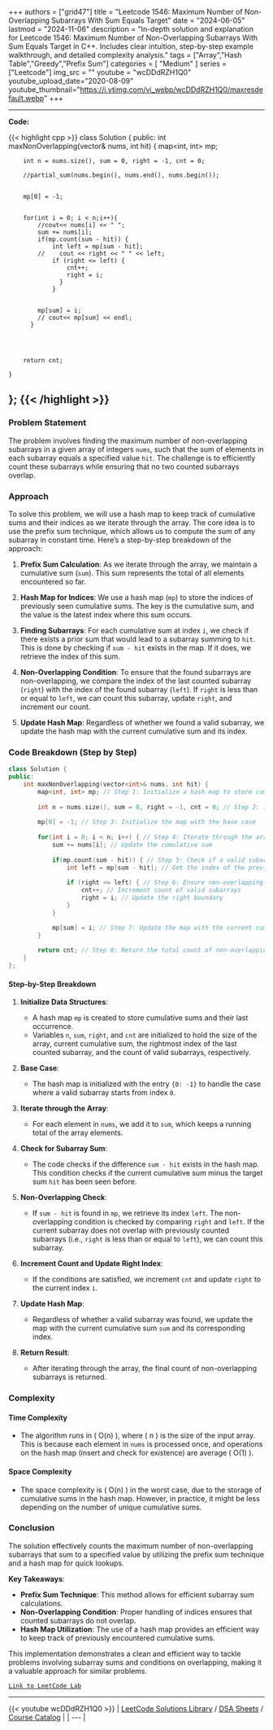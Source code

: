 
+++
authors = ["grid47"]
title = "Leetcode 1546: Maximum Number of Non-Overlapping Subarrays With Sum Equals Target"
date = "2024-06-05"
lastmod = "2024-11-06"
description = "In-depth solution and explanation for Leetcode 1546: Maximum Number of Non-Overlapping Subarrays With Sum Equals Target in C++. Includes clear intuition, step-by-step example walkthrough, and detailed complexity analysis."
tags = ["Array","Hash Table","Greedy","Prefix Sum"]
categories = [
    "Medium"
]
series = ["Leetcode"]
img_src = ""
youtube = "wcDDdRZH1Q0"
youtube_upload_date="2020-08-09"
youtube_thumbnail="https://i.ytimg.com/vi_webp/wcDDdRZH1Q0/maxresdefault.webp"
+++



---
**Code:**

{{< highlight cpp >}}
class Solution {
public:
    int maxNonOverlapping(vector<int>& nums, int hit) {
        map<int, int> mp;
        
        int n = nums.size(), sum = 0, right = -1, cnt = 0;
        
        //partial_sum(nums.begin(), nums.end(), nums.begin());
        
        
        mp[0] = -1;
        
        
        for(int i = 0; i < n;i++){
            //cout<< nums[i] << " ";
            sum += nums[i];
            if(mp.count(sum - hit)) {
                int left = mp[sum - hit];
            //    cout << right << " " << left;
                if (right <= left) {
                    cnt++;
                    right = i;
                  }
                }


            mp[sum] = i;
            // cout<< mp[sum] << endl;
          }
            
            

        
        return cnt;
            
    }
};
{{< /highlight >}}
---

### Problem Statement

The problem involves finding the maximum number of non-overlapping subarrays in a given array of integers `nums`, such that the sum of elements in each subarray equals a specified value `hit`. The challenge is to efficiently count these subarrays while ensuring that no two counted subarrays overlap.

### Approach

To solve this problem, we will use a hash map to keep track of cumulative sums and their indices as we iterate through the array. The core idea is to use the prefix sum technique, which allows us to compute the sum of any subarray in constant time. Here’s a step-by-step breakdown of the approach:

1. **Prefix Sum Calculation**: As we iterate through the array, we maintain a cumulative sum (`sum`). This sum represents the total of all elements encountered so far.

2. **Hash Map for Indices**: We use a hash map (`mp`) to store the indices of previously seen cumulative sums. The key is the cumulative sum, and the value is the latest index where this sum occurs.

3. **Finding Subarrays**: For each cumulative sum at index `i`, we check if there exists a prior sum that would lead to a subarray summing to `hit`. This is done by checking if `sum - hit` exists in the map. If it does, we retrieve the index of this sum.

4. **Non-Overlapping Condition**: To ensure that the found subarrays are non-overlapping, we compare the index of the last counted subarray (`right`) with the index of the found subarray (`left`). If `right` is less than or equal to `left`, we can count this subarray, update `right`, and increment our count.

5. **Update Hash Map**: Regardless of whether we found a valid subarray, we update the hash map with the current cumulative sum and its index.

### Code Breakdown (Step by Step)

```cpp
class Solution {
public:
    int maxNonOverlapping(vector<int>& nums, int hit) {
        map<int, int> mp; // Step 1: Initialize a hash map to store cumulative sums and their latest indices
        
        int n = nums.size(), sum = 0, right = -1, cnt = 0; // Step 2: Initialize variables
        
        mp[0] = -1; // Step 3: Initialize the map with the base case
        
        for(int i = 0; i < n; i++) { // Step 4: Iterate through the array
            sum += nums[i]; // Update the cumulative sum
            
            if(mp.count(sum - hit)) { // Step 5: Check if a valid subarray sum exists
                int left = mp[sum - hit]; // Get the index of the previously found sum
                
                if (right <= left) { // Step 6: Ensure non-overlapping condition
                    cnt++; // Increment count of valid subarrays
                    right = i; // Update the right boundary
                }
            }

            mp[sum] = i; // Step 7: Update the map with the current cumulative sum
        }
        
        return cnt; // Step 8: Return the total count of non-overlapping subarrays
    }
};
```

#### Step-by-Step Breakdown

1. **Initialize Data Structures**:
   - A hash map `mp` is created to store cumulative sums and their last occurrence.
   - Variables `n`, `sum`, `right`, and `cnt` are initialized to hold the size of the array, current cumulative sum, the rightmost index of the last counted subarray, and the count of valid subarrays, respectively.

2. **Base Case**:
   - The hash map is initialized with the entry `{0: -1}` to handle the case where a valid subarray starts from index `0`.

3. **Iterate through the Array**:
   - For each element in `nums`, we add it to `sum`, which keeps a running total of the array elements.

4. **Check for Subarray Sum**:
   - The code checks if the difference `sum - hit` exists in the hash map. This condition checks if the current cumulative sum minus the target sum `hit` has been seen before.

5. **Non-Overlapping Check**:
   - If `sum - hit` is found in `mp`, we retrieve its index `left`. The non-overlapping condition is checked by comparing `right` and `left`. If the current subarray does not overlap with previously counted subarrays (i.e., `right` is less than or equal to `left`), we can count this subarray.

6. **Increment Count and Update Right Index**:
   - If the conditions are satisfied, we increment `cnt` and update `right` to the current index `i`.

7. **Update Hash Map**:
   - Regardless of whether a valid subarray was found, we update the map with the current cumulative sum `sum` and its corresponding index.

8. **Return Result**:
   - After iterating through the array, the final count of non-overlapping subarrays is returned.

### Complexity

#### Time Complexity
- The algorithm runs in \( O(n) \), where \( n \) is the size of the input array. This is because each element in `nums` is processed once, and operations on the hash map (insert and check for existence) are average \( O(1) \).

#### Space Complexity
- The space complexity is \( O(n) \) in the worst case, due to the storage of cumulative sums in the hash map. However, in practice, it might be less depending on the number of unique cumulative sums.

### Conclusion

The solution effectively counts the maximum number of non-overlapping subarrays that sum to a specified value by utilizing the prefix sum technique and a hash map for quick lookups. 

**Key Takeaways**:
- **Prefix Sum Technique**: This method allows for efficient subarray sum calculations.
- **Non-Overlapping Condition**: Proper handling of indices ensures that counted subarrays do not overlap.
- **Hash Map Utilization**: The use of a hash map provides an efficient way to keep track of previously encountered cumulative sums.

This implementation demonstrates a clean and efficient way to tackle problems involving subarray sums and conditions on overlapping, making it a valuable approach for similar problems.

[`Link to LeetCode Lab`](https://leetcode.com/problems/maximum-number-of-non-overlapping-subarrays-with-sum-equals-target/description/)

---
{{< youtube wcDDdRZH1Q0 >}}
| [LeetCode Solutions Library](https://grid47.xyz/leetcode/) / [DSA Sheets](https://grid47.xyz/sheets/) / [Course Catalog](https://grid47.xyz/courses/) |
| --- |
